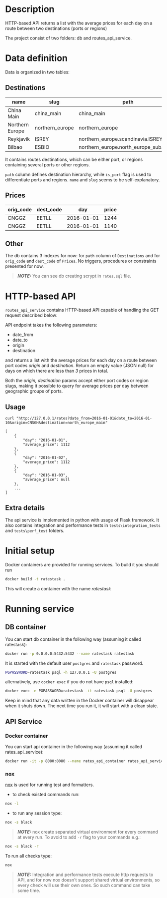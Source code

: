 # Description
HTTP-based API returns a list with the average prices for each day on 
a route between two destinations (ports or regions)

The project consist of two folders: db and routes_api_service.

# Data definition

Data is organized in two tables:

## Destinations

|name|slug|path|is_port|
|----|----|----|-------|
|China Main|china_main|china_main|false|
|Northern Europe|northern_europe|northern_europe|false|
|Reykjavík|ISREY|northern_europe.scandinavia.ISREY|true|
|Bilbao|ESBIO|northern_europe.north_europe_sub.ESBIO|true|

It contains routes destinations, which can be either port, or regions
containing several ports or other regions.

``path`` column defines destination hierarchy, 
while ``is_port`` flag is used to differentiate ports and regions.
``name`` and ``slug`` seems to be self-explanatory.


## Prices

|orig_code|dest_code|day|price|
|---------|---------|---|-----|
|CNGGZ|EETLL|2016-01-01|1244|
|CNGGZ|EETLL|2016-01-01|1140|

## Other

The db contains 3 indexes for now: for ``path`` column of ``Destinations``
and for ``orig_code`` and ``dest_code`` of ``Prices``.
No triggers, procedures or constraints presented for now.

> **_NOTE:_**  You can see db creating scrypt in `rates.sql` file.

# HTTP-based API

`routes_api_service` contains HTTP-based API capable of handling the GET 
request described below:

API endpoint takes the following parameters:

* date_from
* date_to
* origin
* destination

and returns a list with the average prices for each day on a route between port codes 
*origin* and *destination*. 
Return an empty value (JSON null) for days on which there are less than 
*3* prices in total.

Both the *origin, destination* params accept either port codes or region slugs, 
making it possible to query for average prices per day between geographic 
groups of ports.

## Usage

    curl "http://127.0.0.1/rates?date_from=2016-01-01&date_to=2016-01-10&origin=CNSGH&destination=north_europe_main"

    [
        {
            "day": "2016-01-01",
            "average_price": 1112
        },
        {
            "day": "2016-01-02",
            "average_price": 1112
        },
        {
            "day": "2016-01-03",
            "average_price": null
        },
        ...
    ]

## Extra details

The api service is implemented in python with usage of Flask framework.
It also contains integration and performance tests in `tests\integration_tests`
and `tests\perf_test` folders.

# Initial setup

Docker containers are provided for running services. To build it you should run

```bash
docker build -t ratestask .
```

This will create a container with the name *ratestask*

# Running service

## DB container

You can start db container in the following way (assuming it called ratestask):

```bash
docker run -p 0.0.0.0:5432:5432 --name ratestask ratestask
```

It is started with the default user `postgres` and `ratestask` password.

```bash
PGPASSWORD=ratestask psql -h 127.0.0.1 -U postgres
```

alternatively, use `docker exec` if you do not have `psql` installed:

```bash
docker exec -e PGPASSWORD=ratestask -it ratestask psql -U postgres
```

Keep in mind that any data written in the Docker container will
disappear when it shuts down. The next time you run it, it will start
with a clean state.

## API Service

### Docker container

You can start api container in the following way (assuming it called rates_api_service):

```bash
docker run -it -p 8080:8080 --name rates_api_container rates_api_service
```

### nox

[nox](https://nox.thea.codes/en/stable/) is used for running test and formatters.

- to check existed commands run:

```sh
nox -l
```

- to run any session type:

```sh
nox -s black
```

> **_NOTE:_**  nox create separated virtual environment for every command
> at every run. To avoid to add `-r` flag to your commands e.g.:

```sh
nox -s black -r
```

To run all checks type:

```sh
nox
```

> **_NOTE:_** Integration and performance tests execute
> http requests to API, and
> for now nox doesn't support shared virtual environments,
> so every check will use their own ones.
> So such command can take some time.